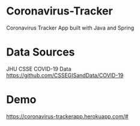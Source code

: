 # Coronavirus-Tracker
Coronavirus Tracker App built with Java and Spring

# Data Sources
JHU CSSE COVID-19 Data
<br>https://github.com/CSSEGISandData/COVID-19

# Demo
https://coronavirus-trackerapp.herokuapp.com/#
